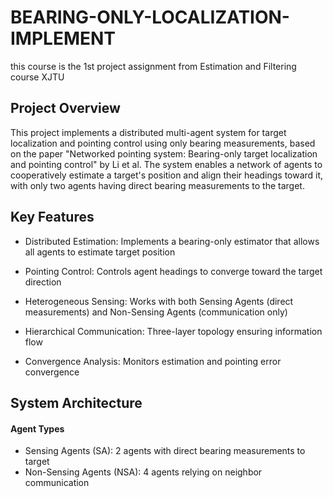 # BEARING-ONLY-LOCALIZATION-IMPLEMENT
this course is the 1st project assignment from Estimation and Filtering course XJTU

## Project Overview
This project implements a distributed multi-agent system for target localization and pointing control using only bearing measurements, based on the paper "Networked pointing system: Bearing-only target localization and pointing control" by Li et al. The system enables a network of agents to cooperatively estimate a target's position and align their headings toward it, with only two agents having direct bearing measurements to the target.

## Key Features
- Distributed Estimation: Implements a bearing-only estimator that allows all agents to estimate target position

- Pointing Control: Controls agent headings to converge toward the target direction

- Heterogeneous Sensing: Works with both Sensing Agents (direct measurements) and Non-Sensing Agents (communication only)

- Hierarchical Communication: Three-layer topology ensuring information flow

- Convergence Analysis: Monitors estimation and pointing error convergence

## System Architecture
#### Agent Types
- Sensing Agents (SA): 2 agents with direct bearing measurements to target
- Non-Sensing Agents (NSA): 4 agents relying on neighbor communication
